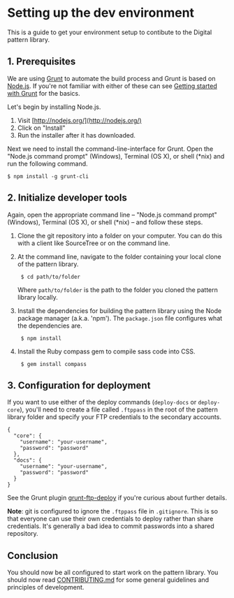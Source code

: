 # Setting up the dev environment

This is a guide to get your environment setup to contibute to the Digital 
pattern library. 


## 1. Prerequisites

We are using [Grunt](http://gruntjs.com/) to automate the build process and 
Grunt is based on [Node.js](http://nodejs.org/). If you're not familiar with 
either of these can see [Getting started with Grunt](http://gruntjs.com/getting-started)
for the basics.

Let's begin by installing Node.js. 

1. Visit [http://nodejs.org/](http://nodejs.org/)
2. Click on "Install"
3. Run the installer after it has downloaded.

Next we need to install the command-line-interface for Grunt. Open the "Node.js 
command prompt" (Windows), Terminal (OS X), or shell (*nix) and run the 
following command.

    $ npm install -g grunt-cli


## 2. Initialize developer tools

Again, open the appropriate command line – "Node.js command prompt" (Windows), 
Terminal (OS X), or shell (*nix) – and follow these steps.

1. Clone the git repository into a folder on your computer. You can do this 
   with a client like SourceTree or on the command line. 

2. At the command line, navigate to the folder containing your local clone of 
   the pattern library. 
    
        $ cd path/to/folder
    
    Where `path/to/folder` is the path to the folder you cloned the pattern 
    library locally.

3. Install the dependencies for building the pattern library using the Node 
   package manager (a.k.a. 'npm'). The `package.json` file configures what
   the dependencies are.

        $ npm install

4. Install the Ruby compass gem to compile sass code into CSS.

        $ gem install compass


## 3. Configuration for deployment

If you want to use either of the deploy commands (`deploy-docs` or 
`deploy-core`), you'll need to create a file called `.ftppass` in the root of
the pattern library folder and specify your FTP credentials to the 
secondary accounts. 

    {
      "core": {
        "username": "your-username",
        "password": "password"
      },
      "docs": {
        "username": "your-username",
        "password": "password"
      }
    }

See the Grunt plugin [grunt-ftp-deploy](https://github.com/zonak/grunt-ftp-deploy) 
if you're curious about further details. 

**Note**: git is configured to ignore the `.ftppass` file in `.gitignore`. This
is so that everyone can use their own credentials to deploy rather than share 
credentials. It's generally a bad idea to commit passwords into a shared
repository.


## Conclusion

You should now be all configured to start work on the pattern library. You 
should now read [CONTRIBUTING.md](CONTRIBUTING.md) for some general guidelines
and principles of development. 

